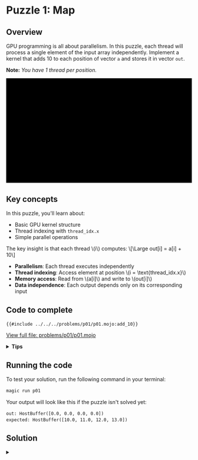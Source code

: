 # Puzzle 1: Map

## Overview

GPU programming is all about parallelism. In this puzzle, each thread will process a single element of the input array independently.
Implement a kernel that adds 10 to each position of vector `a` and stores it in vector `out`.

**Note:** _You have 1 thread per position._

![Map](./media/videos/720p30/puzzle_01_viz.gif)

## Key concepts

In this puzzle, you'll learn about:
- Basic GPU kernel structure
- Thread indexing with `thread_idx.x`
- Simple parallel operations

The key insight is that each thread \\(i\\) computes:
\\[\Large out[i] = a[i] + 10\\]

- **Parallelism**: Each thread executes independently
- **Thread indexing**: Access element at position \\(i = \\text{thread\_idx.x}\\)
- **Memory access**: Read from \\(a[i]\\) and write to \\(out[i]\\)
- **Data independence**: Each output depends only on its corresponding input

## Code to complete

```mojo
{{#include ../../../problems/p01/p01.mojo:add_10}}
```
<a href="{{#include ../_includes/repo_url.md}}/blob/main/problems/p01/p01.mojo" class="filename">View full file: problems/p01/p01.mojo</a>

<details>
<summary><strong>Tips</strong></summary>

<div class="solution-tips">

1. Store `thread_idx.x` in `local_i`
2. Add 10 to `a[local_i]`
3. Store result in `out[local_i]`
</div>
</details>

## Running the code

To test your solution, run the following command in your terminal:

```bash
magic run p01
```

Your output will look like this if the puzzle isn't solved yet:
```txt
out: HostBuffer([0.0, 0.0, 0.0, 0.0])
expected: HostBuffer([10.0, 11.0, 12.0, 13.0])
```

## Solution

<details class="solution-details">
<summary></summary>

```mojo
{{#include ../../../solutions/p01/p01.mojo:add_10_solution}}
```

<div class="solution-explanation">

This solution:
- Gets thread index with `local_i = thread_idx.x`
- Adds 10 to input value: `out[local_i] = a[local_i] + 10.0`
</div>
</details>



